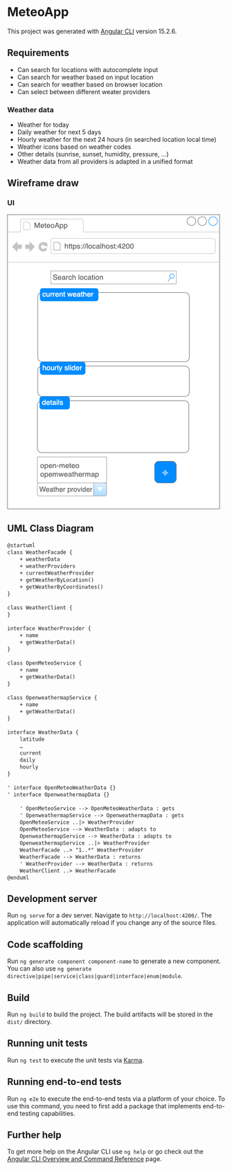 # MeteoApp

This project was generated with [Angular CLI](https://github.com/angular/angular-cli) version 15.2.6.

## Requirements

- Can search for locations with autocomplete input
- Can search for weather based on input location
- Can search for weather based on browser location
- Can select between different weater providers

### Weather data

- Weather for today
- Daily weather for next 5 days
- Hourly weather for the next 24 hours (in searched location local time)
- Weather icons based on weather codes
- Other details (sunrise, sunset, humidity, pressure, …)
- Weather data from all providers is adapted in a unified format

## Wireframe draw

### UI

![ui-mockup](./ui.drawio.png)

## UML Class Diagram

```plantuml
@startuml
class WeatherFacade {
    + weatherData
    + weatherProviders
    + currentWeatherProvider
    + getWeatherByLocation()
    + getWeatherByCoordinates()
}

class WeatherClient {
}

interface WeatherProvider {
    + name
    + getWeatherData()
}

class OpenMeteoService {
    + name
    + getWeatherData()
}

class OpenweathermapService {
    + name
    + getWeatherData()
}

interface WeatherData {
    latitude
    …
    current
    daily
    hourly
}

' interface OpenMeteoWeatherData {}
' interface OpenweathermapData {}

    ' OpenMeteoService --> OpenMeteoWeatherData : gets
    ' OpenweathermapService --> OpenweathermapData : gets
    OpenMeteoService ..|> WeatherProvider
    OpenMeteoService --> WeatherData : adapts to
    OpenweathermapService --> WeatherData : adapts to
    OpenweathermapService ..|> WeatherProvider
    WeatherFacade ..> "1..*" WeatherProvider
    WeatherFacade --> WeatherData : returns
    ' WeatherProvider --> WeatherData : returns
    WeatherClient ..> WeatherFacade
@enduml
```

## Development server

Run `ng serve` for a dev server. Navigate to `http://localhost:4200/`. The application will automatically reload if you change any of the source files.

## Code scaffolding

Run `ng generate component component-name` to generate a new component. You can also use `ng generate directive|pipe|service|class|guard|interface|enum|module`.

## Build

Run `ng build` to build the project. The build artifacts will be stored in the `dist/` directory.

## Running unit tests

Run `ng test` to execute the unit tests via [Karma](https://karma-runner.github.io).

## Running end-to-end tests

Run `ng e2e` to execute the end-to-end tests via a platform of your choice. To use this command, you need to first add a package that implements end-to-end testing capabilities.

## Further help

To get more help on the Angular CLI use `ng help` or go check out the [Angular CLI Overview and Command Reference](https://angular.io/cli) page.
